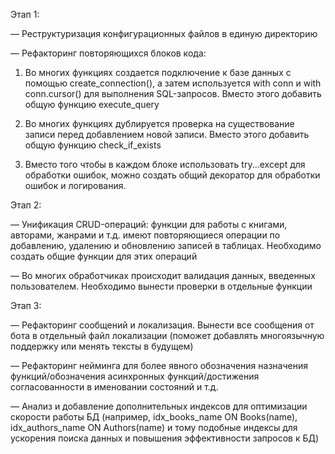 Этап 1:

— Реструктуризация конфигурационных файлов в единую директорию

— Рефакторинг повторяющихся блоков кода: 

1. Во многих функциях создается подключение к базе данных с помощью create_connection(), а затем используется with conn и with conn.cursor() для выполнения SQL-запросов. Вместо этого добавить общую функцию execute_query

2. Во многих функциях дублируется проверка на существование записи перед добавлением новой записи. Вместо этого добавить общую функцию check_if_exists

3. Вместо того чтобы в каждом блоке использовать try...except для обработки ошибок, можно создать общий декоратор для обработки ошибок и логирования.


Этап 2:

— Унификация CRUD-операций: функции для работы с книгами, авторами, жанрами и т.д. имеют повторяющиеся операции по добавлению, удалению и обновлению записей в таблицах. Необходимо создать общие функции для этих операций

— Во многих обработчиках происходит валидация данных, введенных пользователем. Необходимо вынести проверки в отдельные функции

Этап 3:

— Рефакторинг сообщений и локализация. Вынести все сообщения от бота в отдельный файл локализации (поможет добавлять многоязычную поддержку или менять тексты в будущем)

— Рефакторинг нейминга для более явного обозначения назначения функций/обозначения асинхронных функций/достижения согласованности в именовании состояний и т.д.

— Анализ и добавление дополнительных индексов для оптимизации скорости работы БД (например, idx_books_name ON Books(name), idx_authors_name ON Authors(name) и тому подобные индексы для ускорения поиска данных и повышения эффективности запросов к БД)
